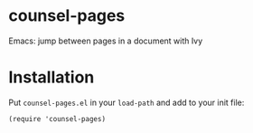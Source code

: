 # counsel-pages
Emacs: jump between pages in a document with Ivy

# Installation

Put `counsel-pages.el` in your `load-path` and add to your init file:

``` elisp
(require 'counsel-pages)
```
